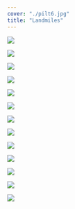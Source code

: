 ```yaml
---
cover: "./pilt6.jpg"
title: "Landmiles"
---
```


![](./pilt6.jpg)











![](./pilt9.jpg)










![](./pilt11.jpg)











![](./pilt12.jpg)










![](./pilt13.jpg)











![](./pilt14.jpg)











![](./pilt15.jpg)









![](./pilt16.jpg)










![](./pilt18.jpg)









![](./pilt19.jpg)









![](./pilt20.jpg)









![](./pilt21.jpg)









![](./pilt22.jpg)
